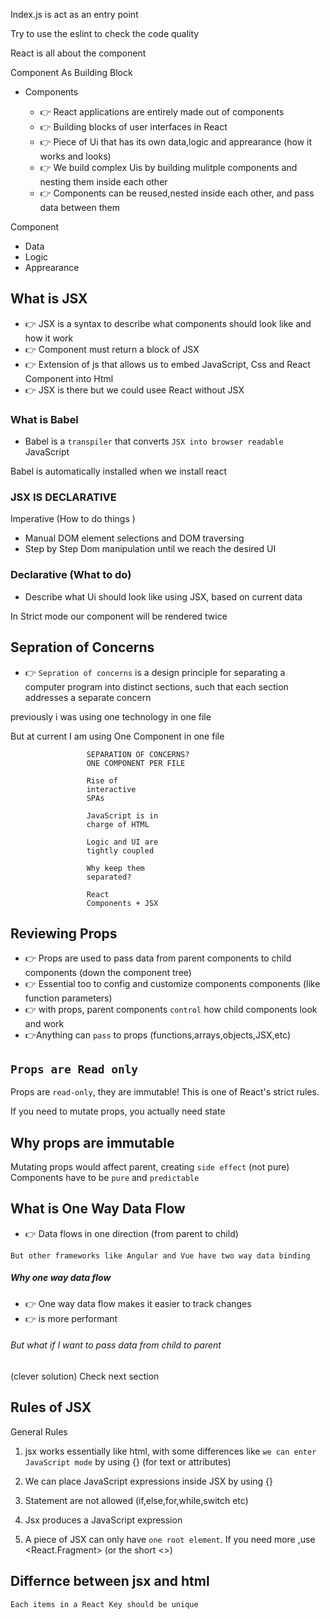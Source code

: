 Index.js is act as an entry point 


Try to use the eslint to check the code quality

React is all about the component 

Component As Building Block

- Components 

    -  👉 React applications are entirely made out of components
    -  👉 Building blocks of user interfaces in React 
    -  👉 Piece of Ui that has its own data,logic and apprearance (how it works and looks)
    -  👉 We build complex Uis by building mulitple components and nesting them inside each other
    -  👉 Components can be reused,nested inside each other, and pass data between them 


Component 

 - Data
 - Logic
 - Apprearance
## What is JSX

-  👉 JSX is a syntax to describe what components should look like and how it work
-  👉 Component must return a block of JSX
-  👉 Extension of js that allows us to embed JavaScript, Css and React Component into Html
-  👉 JSX is there but we could usee React without JSX
### What is Babel 

- Babel is a `transpiler` that converts `JSX into browser readable` JavaScript

Babel is automatically installed when we install react




### JSX IS DECLARATIVE

Imperative (How to do things )

- Manual DOM element selections and DOM traversing
-  Step by Step Dom manipulation until we reach the desired UI


### Declarative (What to do)

- Describe what Ui should look like using JSX, based on current data 



In Strict mode our component will be rendered twice


## Sepration of Concerns 

  -  👉 `Sepration of concerns` is a design principle for separating a computer program into distinct sections, such that each section addresses a separate concern
  
previously i was using one technology in one file 

But at current I am using One Component in one file


```
                 SEPARATION OF CONCERNS?
                 ONE COMPONENT PER FILE

                 Rise of
                 interactive
                 SPAs

                 JavaScript is in
                 charge of HTML

                 Logic and UI are
                 tightly coupled

                 Why keep them
                 separated?

                 React
                 Components + JSX

```

## Reviewing Props

- 👉 Props are used to pass data from parent components to child components (down the component tree)
- 👉 Essential too to config and customize components components (like function parameters)
- 👉 with props, parent components `control` how child components look and work 
- 👉Anything can `pass` to props (functions,arrays,objects,JSX,etc)


## `Props are Read only`


Props are `read-only`, they are immutable! This is one of React's strict rules.

If you need to mutate props, you actually need state 

## Why props are immutable

Mutating props would affect parent, creating `side effect` (not pure)
Components have to be `pure` and `predictable`

## What is One Way Data Flow

- 👉 Data flows in one direction (from parent to child)

`But other frameworks like Angular and Vue have two way data binding`

##### Why one way data flow

- 👉 One way data flow makes it easier to track changes
- 👉 is more performant

###### But what if I want to pass data from child to parent

(clever solution) Check next section 

## Rules of JSX 

General Rules

1. jsx works essentially like html, with some differences like `we can enter` `JavaScript mode` by using {} (for text or attributes)

2. We can place JavaScript expressions inside JSX by using {}

3. Statement are not allowed (if,else,for,while,switch etc)

4. Jsx produces a JavaScript expression

5. A piece of JSX can only have `one root element`. If you need more ,use <React.Fragment> (or the short <>)



## Differnce between jsx and html






`Each items in a React Key should be unique`